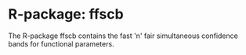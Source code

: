 # R-package: ffscb
The R-package ffscb contains the fast 'n' fair simultaneous confidence bands for functional parameters.
